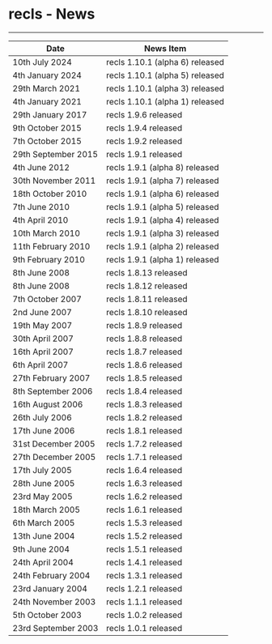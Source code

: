 # recls - News
------------


| Date                  | News Item                                                 |
| --------------------- | --------------------------------------------------------- |
| 10th July 2024        |   recls 1.10.1 (alpha 6) released                         |
| 4th January 2024      |   recls 1.10.1 (alpha 5) released                         |
| 29th March 2021       |   recls 1.10.1 (alpha 3) released                         |
| 4th January 2021      |   recls 1.10.1 (alpha 1) released                         |
| 29th January 2017     |   recls 1.9.6 released                                    |
| 9th October 2015      |   recls 1.9.4 released                                    |
| 7th October 2015      |   recls 1.9.2 released                                    |
| 29th September 2015   |   recls 1.9.1 released                                    |
| 4th June 2012         |   recls 1.9.1 (alpha 8) released                          |
| 30th November 2011    |   recls 1.9.1 (alpha 7) released                          |
| 18th October 2010     |   recls 1.9.1 (alpha 6) released                          |
| 7th June 2010         |   recls 1.9.1 (alpha 5) released                          |
| 4th April 2010        |   recls 1.9.1 (alpha 4) released                          |
| 10th March 2010       |   recls 1.9.1 (alpha 3) released                          |
| 11th February 2010    |   recls 1.9.1 (alpha 2) released                          |
| 9th February 2010     |   recls 1.9.1 (alpha 1) released                          |
| 8th June 2008         |   recls 1.8.13 released                                   |
| 8th June 2008         |   recls 1.8.12 released                                   |
| 7th October 2007      |   recls 1.8.11 released                                   |
| 2nd June 2007         |   recls 1.8.10 released                                   |
| 19th May 2007         |   recls 1.8.9 released                                    |
| 30th April 2007       |   recls 1.8.8 released                                    |
| 16th April 2007       |   recls 1.8.7 released                                    |
| 6th April 2007        |   recls 1.8.6 released                                    |
| 27th February 2007    |   recls 1.8.5 released                                    |
| 8th September 2006    |   recls 1.8.4 released                                    |
| 16th August 2006      |   recls 1.8.3 released                                    |
| 26th July 2006        |   recls 1.8.2 released                                    |
| 17th June 2006        |   recls 1.8.1 released                                    |
| 31st December 2005    |   recls 1.7.2 released                                    |
| 27th December 2005    |   recls 1.7.1 released                                    |
| 17th July 2005        |   recls 1.6.4 released                                    |
| 28th June 2005        |   recls 1.6.3 released                                    |
| 23rd May 2005         |   recls 1.6.2 released                                    |
| 18th March 2005       |   recls 1.6.1 released                                    |
| 6th March 2005        |   recls 1.5.3 released                                    |
| 13th June 2004        |   recls 1.5.2 released                                    |
| 9th June 2004         |   recls 1.5.1 released                                    |
| 24th April 2004       |   recls 1.4.1 released                                    |
| 24th February 2004    |   recls 1.3.1 released                                    |
| 23rd January 2004     |   recls 1.2.1 released                                    |
| 24th November 2003    |   recls 1.1.1 released                                    |
| 5th October 2003      |   recls 1.0.2 released                                    |
| 23rd September 2003   |   recls 1.0.1 released                                    |


<!-- ########################### end of file ########################### -->

